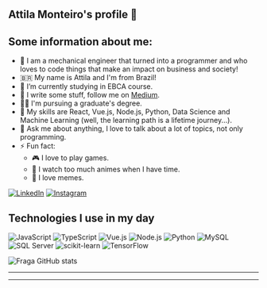 ## Attila Monteiro's profile 👋

## Some information about me:
- :man: I am a mechanical engineer that turned into a programmer and who loves to code things that make an impact on business and society!
- :brazil: My name is Attila and I'm from Brazil!
- :game_die: I’m currently studying in EBCA course.
- :pencil: I write some stuff, follow me on [Medium](https://medium.com/@attilamonteiro).
- :student: I'm pursuing a graduate's degree.
- 🌱 My skills are React, Vue.js, Node.js, Python, Data Science and Machine Learning (well, the learning path is a lifetime journey...).
- 💬 Ask me about anything, I love to talk about a lot of topics, not only programming.
- ⚡ Fun fact:
  - 🎮 I love to play games.
  - 🗾 I watch too much animes when I have time.
  - 🤣 I love memes.

[![LinkedIn](https://img.shields.io/badge/LinkedIn-0077B5?style=for-the-badge&logo=linkedin&logoColor=white)](https://www.linkedin.com/in/attilamec/)
[![Instagram](https://img.shields.io/badge/Instagram-E4405F?style=for-the-badge&logo=instagram&logoColor=white)](https://instagram.com/attilamonteiro)


## Technologies I use in my day
  ![JavaScript](https://img.shields.io/badge/JavaScript-F7DF1E?style=for-the-badge&logo=javascript&logoColor=black)
  ![TypeScript](https://img.shields.io/badge/TypeScript-007ACC?style=for-the-badge&logo=typescript&logoColor=white)
  ![Vue.js](https://img.shields.io/badge/Vue.js-4FC08D?style=for-the-badge&logo=vue.js&logoColor=white)
  ![Node.js](https://img.shields.io/badge/Node.js-43853D?style=for-the-badge&logo=node)
  ![Python](https://img.shields.io/badge/python-3670A0?style=for-the-badge&logo=python&logoColor=ffdd54)
  ![MySQL](https://img.shields.io/badge/mysql-%2300f.svg?style=for-the-badge&logo=mysql&logoColor=white)
  ![SQL Server](https://img.shields.io/badge/SQL%20Server-CC2927?style=for-the-badge&logo=microsoft-sql-server&logoColor=white)
  ![scikit-learn](https://img.shields.io/badge/scikit--learn-%23F7931E.svg?style=for-the-badge&logo=scikit-learn&logoColor=white)
  ![TensorFlow](https://img.shields.io/badge/TensorFlow-%23FF6F00.svg?style=for-the-badge&logo=TensorFlow&logoColor=white)
  
![Fraga GitHub stats](https://github-readme-stats.vercel.app/api?username=attilamonteiro&show_icons=true&theme=dracula&count_private=true)


---

<!-- BLOG-POST-LIST:END -->

---
